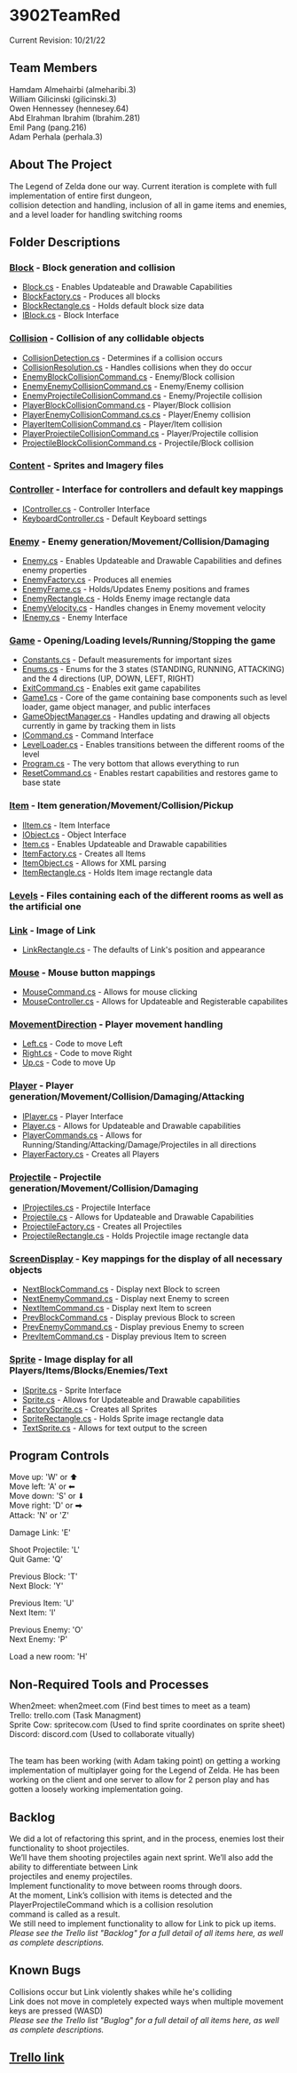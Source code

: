 # 3902TeamRed

Current Revision: 10/21/22

<!-- TEAM MEMBERS -->
## Team Members

Hamdam Almehairbi (almeharibi.3) <br/>
William Gilicinski (gilicinski.3) <br/>
Owen Hennessey (hennesey.64) <br/>
Abd Elrahman Ibrahim (Ibrahim.281) <br/>
Emil Pang (pang.216) <br/>
Adam Perhala (perhala.3) <br/>


<!-- ABOUT THE PROJECT -->
## About The Project

The Legend of Zelda done our way.  Current iteration is complete with full implementation of entire first dungeon, <br/>
collision detection and handling, inclusion of all in game items and enemies, and a level loader for handling switching rooms <br/>



<!-- FOLDER DESCRIPTIONS -->
## Folder Descriptions

### <a href="https://github.com/00000010/3902TeamRed/blob/dev/sprint0/Block" target="_blank">Block</a> - Block generation and collision
* <a href="https://github.com/00000010/3902TeamRed/blob/dev/sprint0/Block/Block.cs" target="_blank">Block.cs</a> - Enables Updateable and Drawable Capabilities
* <a href="https://github.com/00000010/3902TeamRed/blob/dev/sprint0/Block/BlockFactory.cs" target="_blank">BlockFactory.cs</a> - Produces all blocks
* <a href="https://github.com/00000010/3902TeamRed/blob/dev/sprint0/Block/BlockRectangle.cs" target="_blank">BlockRectangle.cs</a> - Holds default block size data
* <a href="https://github.com/00000010/3902TeamRed/blob/dev/sprint0/Block/IBlock.cs" target="_blank">IBlock.cs</a> - Block Interface

### <a href="https://github.com/00000010/3902TeamRed/blob/dev/sprint0/Collision" target="_blank">Collision</a> - Collision of any collidable objects
* <a href="https://github.com/00000010/3902TeamRed/blob/dev/sprint0/Collision/CollisionDetection.cs" target="_blank">CollisionDetection.cs</a> - Determines if a collision occurs
* <a href="https://github.com/00000010/3902TeamRed/blob/dev/sprint0/Collision/CollisionResolution.cs" target="_blank">CollisionResolution.cs</a> - Handles collisions when they do occur
* <a href="https://github.com/00000010/3902TeamRed/blob/dev/sprint0/Collision/EnemyBlockCollisionCommand.cs" target="_blank">EnemyBlockCollisionCommand.cs</a> - Enemy/Block collision
* <a href="https://github.com/00000010/3902TeamRed/blob/dev/sprint0/Collision/EnemyEnemyCollisionCommand.cs" target="_blank">EnemyEnemyCollisionCommand.cs</a> - Enemy/Enemy collision
* <a href="https://github.com/00000010/3902TeamRed/blob/dev/sprint0/Collision/EnemyProjectileCollisionCommand.cs" target="_blank">EnemyProjectileCollisionCommand.cs</a> - Enemy/Projectile collision
* <a href="https://github.com/00000010/3902TeamRed/blob/dev/sprint0/Collision/PlayerBlockCollisionCommand.cs" target="_blank">PlayerBlockCollisionCommand.cs</a> - Player/Block collision
* <a href="https://github.com/00000010/3902TeamRed/blob/dev/sprint0/Collision/PlayerEnemyCollisionCommand.cs.cs" target="_blank">PlayerEnemyCollisionCommand.cs.cs</a> - Player/Enemy collision
* <a href="https://github.com/00000010/3902TeamRed/blob/dev/sprint0/Collision/PlayerItemCollisionCommand.cs" target="_blank">PlayerItemCollisionCommand.cs</a> - Player/Item collision
* <a href="https://github.com/00000010/3902TeamRed/blob/dev/sprint0/Collision/PlayerProjectileCollisionCommand.cs" target="_blank">PlayerProjectileCollisionCommand.cs</a> - Player/Projectile collision
* <a href="https://github.com/00000010/3902TeamRed/blob/dev/sprint0/Collision/ProjectileBlockCollisionCommand.cs" target="_blank">ProjectileBlockCollisionCommand.cs</a> - Projectile/Block collision

### <a href="https://github.com/00000010/3902TeamRed/blob/dev/sprint0/Content" target="_blank">Content</a> - Sprites and Imagery files

### <a href="https://github.com/00000010/3902TeamRed/blob/dev/sprint0/Controller" target="_blank">Controller</a> - Interface for controllers and default key mappings
* <a href="https://github.com/00000010/3902TeamRed/blob/dev/sprint0/Controller/IController.cs" target="_blank">IController.cs</a> - Controller Interface
* <a href="https://github.com/00000010/3902TeamRed/blob/dev/sprint0/Controller/KeyboardController.cs" target="_blank">KeyboardController.cs</a> - Default Keyboard settings

### <a href="https://github.com/00000010/3902TeamRed/blob/dev/sprint0/Enemy" target="_blank">Enemy</a> - Enemy generation/Movement/Collision/Damaging
* <a href="https://github.com/00000010/3902TeamRed/blob/dev/sprint0/Enemy/Enemy.cs" target="_blank">Enemy.cs</a> - Enables Updateable and Drawable Capabilities and defines enemy properties
* <a href="https://github.com/00000010/3902TeamRed/blob/dev/sprint0/Enemy/EnemyFactory.cs" target="_blank">EnemyFactory.cs</a> - Produces all enemies
* <a href="https://github.com/00000010/3902TeamRed/blob/dev/sprint0/Enemy/EnemyFrame.cs" target="_blank">EnemyFrame.cs</a> - Holds/Updates Enemy positions and frames
* <a href="https://github.com/00000010/3902TeamRed/blob/dev/sprint0/Enemy/EnemyRectangle.cs" target="_blank">EnemyRectangle.cs</a> - Holds Enemy image rectangle data
* <a href="https://github.com/00000010/3902TeamRed/blob/dev/sprint0/Enemy/EnemyVelocity.cs" target="_blank">EnemyVelocity.cs</a> - Handles changes in Enemy movement velocity
* <a href="https://github.com/00000010/3902TeamRed/blob/dev/sprint0/Enemy/IEnemy.cs" target="_blank">IEnemy.cs</a> - Enemy Interface

### <a href="https://github.com/00000010/3902TeamRed/blob/dev/sprint0/Game" target="_blank">Game</a> - Opening/Loading levels/Running/Stopping the game
* <a href="https://github.com/00000010/3902TeamRed/blob/dev/sprint0/Game/Constants.cs" target="_blank">Constants.cs</a> - Default measurements for important sizes
* <a href="https://github.com/00000010/3902TeamRed/blob/dev/sprint0/Game/Enums.cs" target="_blank">Enums.cs</a> - Enums for the 3 states (STANDING, RUNNING, ATTACKING) and the 4 directions (UP, DOWN, LEFT, RIGHT)
* <a href="https://github.com/00000010/3902TeamRed/blob/dev/sprint0/Game/ExitCommand.cs" target="_blank">ExitCommand.cs</a> - Enables exit game capabilites
* <a href="https://github.com/00000010/3902TeamRed/blob/dev/sprint0/Game/Game1.cs" target="_blank">Game1.cs</a> - Core of the game containing base components such as level loader, game object manager, and public interfaces
* <a href="https://github.com/00000010/3902TeamRed/blob/dev/sprint0/Game/GameObjectManager.cs" target="_blank">GameObjectManager.cs</a> - Handles updating and drawing all objects currently in game by tracking them in lists
* <a href="https://github.com/00000010/3902TeamRed/blob/dev/sprint0/Game/ICommand.cs" target="_blank">ICommand.cs</a> - Command Interface
* <a href="https://github.com/00000010/3902TeamRed/blob/dev/sprint0/Game/LevelLoader.cs" target="_blank">LevelLoader.cs</a> - Enables transitions between the different rooms of the level
* <a href="https://github.com/00000010/3902TeamRed/blob/dev/sprint0/Game/Program.cs" target="_blank">Program.cs</a> - The very bottom that allows everything to run
* <a href="https://github.com/00000010/3902TeamRed/blob/dev/sprint0/Game/ResetCommand.cs" target="_blank">ResetCommand.cs</a> - Enables restart capabilities and restores game to base state

### <a href="https://github.com/00000010/3902TeamRed/blob/dev/sprint0/Item" target="_blank">Item</a> - Item generation/Movement/Collision/Pickup
* <a href="https://github.com/00000010/3902TeamRed/blob/dev/sprint0/Item/IItem.cs" target="_blank">IItem.cs</a> - Item Interface
* <a href="https://github.com/00000010/3902TeamRed/blob/dev/sprint0/Item/IObject.cs" target="_blank">IObject.cs</a> - Object Interface
* <a href="https://github.com/00000010/3902TeamRed/blob/dev/sprint0/Item/Item.cs" target="_blank">Item.cs</a> - Enables Updateable and Drawable capabilities
* <a href="https://github.com/00000010/3902TeamRed/blob/dev/sprint0/Item/ItemFactory.cs" target="_blank">ItemFactory.cs</a> - Creates all Items
* <a href="https://github.com/00000010/3902TeamRed/blob/dev/sprint0/Item/ItemObject.cs" target="_blank">ItemObject.cs</a> - Allows for XML parsing
* <a href="https://github.com/00000010/3902TeamRed/blob/dev/sprint0/Item/ItemRectangle.cs" target="_blank">ItemRectangle.cs</a> - Holds Item image rectangle data

### <a href="https://github.com/00000010/3902TeamRed/blob/dev/sprint0/Levels" target="_blank">Levels</a> - Files containing each of the different rooms as well as the artificial one

### <a href="https://github.com/00000010/3902TeamRed/blob/dev/sprint0/Link" target="_blank">Link</a> - Image of Link
* <a href="https://github.com/00000010/3902TeamRed/blob/dev/sprint0/Link/LinkRectangle.cs" target="_blank">LinkRectangle.cs</a> - The defaults of Link's position and appearance

### <a href="https://github.com/00000010/3902TeamRed/blob/dev/sprint0/Mouse" target="_blank">Mouse</a> - Mouse button mappings
* <a href="https://github.com/00000010/3902TeamRed/blob/dev/sprint0/Mouse/MouseCommand.cs" target="_blank">MouseCommand.cs</a> - Allows for mouse clicking
* <a href="https://github.com/00000010/3902TeamRed/blob/dev/sprint0/Mouse/MouseController.cs" target="_blank">MouseController.cs</a> - Allows for Updateable and Registerable capabilites

### <a href="https://github.com/00000010/3902TeamRed/blob/dev/sprint0/MovementDirection" target="_blank">MovementDirection</a> - Player movement handling
* <a href="https://github.com/00000010/3902TeamRed/blob/dev/sprint0/MovementDirection/Left.cs" target="_blank">Left.cs</a> - Code to move Left
* <a href="https://github.com/00000010/3902TeamRed/blob/dev/sprint0/MovementDirection/Right.cs" target="_blank">Right.cs</a> - Code to move Right
* <a href="https://github.com/00000010/3902TeamRed/blob/dev/sprint0/MovementDirection/Up.cs" target="_blank">Up.cs</a> - Code to move Up

### <a href="https://github.com/00000010/3902TeamRed/blob/dev/sprint0/Player" target="_blank">Player</a> - Player generation/Movement/Collision/Damaging/Attacking
* <a href="https://github.com/00000010/3902TeamRed/blob/dev/sprint0/Player/IPlayer.cs" target="_blank">IPlayer.cs</a> - Player Interface
* <a href="https://github.com/00000010/3902TeamRed/blob/dev/sprint0/Player/Player.cs" target="_blank">Player.cs</a> - Allows for Updateable and Drawable capabilities
* <a href="https://github.com/00000010/3902TeamRed/blob/dev/sprint0/Player/PlayerCommands.cs" target="_blank">PlayerCommands.cs</a> - Allows for Running/Standing/Attacking/Damage/Projectiles in all directions
* <a href="https://github.com/00000010/3902TeamRed/blob/dev/sprint0/Player/PlayerFactory.cs" target="_blank">PlayerFactory.cs</a> - Creates all Players

### <a href="https://github.com/00000010/3902TeamRed/blob/dev/sprint0/Projectile" target="_blank">Projectile</a> - Projectile generation/Movement/Collision/Damaging
* <a href="https://github.com/00000010/3902TeamRed/blob/dev/sprint0/Projectile/IProjectiles.cs" target="_blank">IProjectiles.cs</a> - Projectile Interface
* <a href="https://github.com/00000010/3902TeamRed/blob/dev/sprint0/Projectile/Projectile.cs" target="_blank">Projectile.cs</a> - Allows for Updateable and Drawable Capabilities
* <a href="https://github.com/00000010/3902TeamRed/blob/dev/sprint0/Projectile/ProjectileFactory.cs" target="_blank">ProjectileFactory.cs</a> - Creates all Projectiles
* <a href="https://github.com/00000010/3902TeamRed/blob/dev/sprint0/Projectile/ProjectileRectangle.cs" target="_blank">ProjectileRectangle.cs</a> - Holds Projectile image rectangle data

### <a href="https://github.com/00000010/3902TeamRed/blob/dev/sprint0/ScreenDisplay" target="_blank">ScreenDisplay</a> - Key mappings for the display of all necessary objects
* <a href="https://github.com/00000010/3902TeamRed/blob/dev/sprint0/ScreenDisplay/NextBlockCommand.cs" target="_blank">NextBlockCommand.cs</a> - Display next Block to screen
* <a href="https://github.com/00000010/3902TeamRed/blob/dev/sprint0/ScreenDisplay/NextEnemyCommand.cs" target="_blank">NextEnemyCommand.cs</a> - Display next Enemy to screen
* <a href="https://github.com/00000010/3902TeamRed/blob/dev/sprint0/ScreenDisplay/NextItemCommand.cs" target="_blank">NextItemCommand.cs</a> - Display next Item to screen
* <a href="https://github.com/00000010/3902TeamRed/blob/dev/sprint0/ScreenDisplay/PrevBlockCommand.cs" target="_blank">PrevBlockCommand.cs</a> - Display previous Block to screen
* <a href="https://github.com/00000010/3902TeamRed/blob/dev/sprint0/ScreenDisplay/PrevEnemyCommand.cs" target="_blank">PrevEnemyCommand.cs</a> - Display previous Enemy to screen
* <a href="https://github.com/00000010/3902TeamRed/blob/dev/sprint0/ScreenDisplay/PrevItemCommand.cs" target="_blank">PrevItemCommand.cs</a> - Display previous Item to screen

### <a href="https://github.com/00000010/3902TeamRed/blob/dev/sprint0/Sprite" target="_blank">Sprite</a> - Image display for all Players/Items/Blocks/Enemies/Text
* <a href="https://github.com/00000010/3902TeamRed/blob/dev/sprint0/Sprite/ISprite.cs" target="_blank">ISprite.cs</a> - Sprite Interface
* <a href="https://github.com/00000010/3902TeamRed/blob/dev/sprint0/Sprite/Sprite.cs" target="_blank">Sprite.cs</a> - Allows for Updateable and Drawable capabilities
* <a href="https://github.com/00000010/3902TeamRed/blob/dev/sprint0/Sprite/SpriteFactory.cs" target="_blank">FactorySprite.cs</a> - Creates all Sprites
* <a href="https://github.com/00000010/3902TeamRed/blob/dev/sprint0/Sprite/SpriteRectangle.cs" target="_blank">SpriteRectangle.cs</a> - Holds Sprite image rectangle data
* <a href="https://github.com/00000010/3902TeamRed/blob/dev/sprint0/Sprite/TextSprite.cs" target="_blank">TextSprite.cs</a> - Allows for text output to the screen

<!-- PROGRAM CONTROLS -->
## Program Controls

Move up:    'W' or ⬆ <br/>
Move left:  'A' or ⬅ <br/>
Move down:  'S' or ⬇ <br/>
Move right: 'D' or ⮕ <br/>
Attack:     'N' or 'Z' <br/>

Damage Link: 'E' <br/>

Shoot Projectile: 'L' <br/>
Quit Game: 'Q' <br/>

Previous Block: 'T' <br/>
Next Block: 'Y' <br/>

Previous Item: 'U' <br/>
Next Item: 'I' <br/>

Previous Enemy: 'O' <br/>
Next Enemy: 'P' <br/>

Load a new room: 'H' <br/>

<!-- NON-REQUIRED TOOLS AND PROCESSES -->
## Non-Required Tools and Processes

When2meet:   when2meet.com  (Find best times to meet as a team) <br/>
Trello:      trello.com     (Task Managment)  <br/>
Sprite Cow:  spritecow.com  (Used to find sprite coordinates on sprite sheet) <br/>
Discord:     discord.com    (Used to collaborate vitually) <br/> <br/>

The team has been working (with Adam taking point) on getting a working implementation of multiplayer going
for the Legend of Zelda.  He has been working on the client and one server to allow for 2 person play and has gotten
a loosely working implementation going.

## Backlog
We did a lot of refactoring this sprint, and in the process, enemies lost their functionality to shoot projectiles. <br/>
We’ll have them shooting projectiles again next sprint. We’ll also add the ability to differentiate between Link <br/>
projectiles and enemy projectiles. </br>
Implement functionality to move between rooms through doors. <br/>
At the moment, Link’s collision with items is detected and the PlayerProjectileCommand which is a collision resolution <br/>
command is called as a result. <br/>
We still need to implement functionality to allow for Link to pick up items.<br/>
*Please see the Trello list "Backlog" for a full detail of all items here, as well as complete descriptions.*


<!-- KNOWN BUGS -->
## Known Bugs
Collisions occur but Link violently shakes while he's colliding<br/>
Link does not move in completely expected ways when multiple movement keys are pressed (WASD)<br/>
*Please see the Trello list "Buglog" for a full detail of all items here, as well as complete descriptions.*

## <a href="https://trello.com/b/5pvXlIry/team-redd" target="_blank">Trello link</a>



